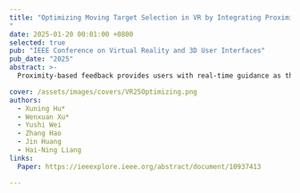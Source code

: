 ```yaml
---
title: "Optimizing Moving Target Selection in VR by Integrating Proximity-Based Feedback Types and Modalities
"
date: 2025-01-20 00:01:00 +0800
selected: true
pub: "IEEE Conference on Virtual Reality and 3D User Interfaces"
pub_date: "2025"
abstract: >-
  Proximity-based feedback provides users with real-time guidance as they approach an interaction goal. This type of feedback is par ticularly useful for tasks that require guidance during the interac tion process, such as selecting moving targets. This work explores proximity-based feedback types and modalities to improve the se lection of moving targets in VR by leveraging three feedback types that combine visual, auditory, and haptic modalities. We evalu ated the performance of these mechanisms through two user stud ies, analyzing both objective data (e.g., selection time, error rate) and subjective data (e.g., user experience, preferences) to explore the characteristics of feedback types across different modalities and to examine the roles of various modalities within multimodal com binations. Our findings suggest optimal selection mechanisms for developers and should be tailored to different goals: achieving user precision, enabling quick movement to a target, considering task duration, and enhancing entertainment value. We also discuss ap plications that correspond to these different perspectives.

cover: /assets/images/covers/VR25Optimizing.png
authors:
  - Xuning Hu*
  - Wenxuan Xu*
  - Yushi Wei
  - Zhang Hao
  - Jin Huang
  - Hai-Ning Liang
links:
  Paper: https://ieeexplore.ieee.org/abstract/document/10937413

---
```

